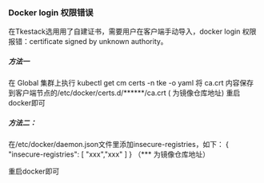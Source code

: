 ### Docker login 权限错误

在Tkestack选用用了自建证书，需要用户在客户端手动导入，docker login 权限报错：certificate signed by unknown authority。

##### 方法一

在 Global 集群上执行 kubectl get cm certs -n tke -o yaml
将 ca.crt 内容保存到客户端节点的/etc/docker/certs.d/******/ca.crt ( 为镜像仓库地址)
重启docker即可

##### 方法二：

  在/etc/docker/daemon.json文件里添加insecure-registries，如下：
  {
        "insecure-registries": [
         "xxx","xxx"
        ]
  }
（*** 为镜像仓库地址）

  重启docker即可